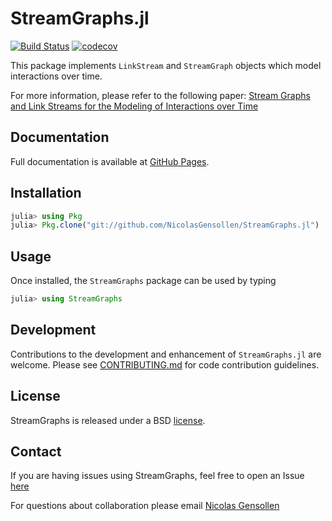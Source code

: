 # StreamGraphs.jl

[![Build Status](https://travis-ci.com/NicolasGensollen/StreamGraphs.jl.svg?branch=master)](https://travis-ci.com/NicolasGensollen/StreamGraphs.jl)
[![codecov](https://codecov.io/gh/NicolasGensollen/StreamGraphs.jl/branch/master/graph/badge.svg)](https://codecov.io/gh/NicolasGensollen/StreamGraphs.jl)


This package implements `LinkStream` and `StreamGraph` objects which model interactions over time. 

For more information, please refer to the following paper: [Stream Graphs and Link Streams for the Modeling of Interactions over Time](https://arxiv.org/pdf/1710.04073.pdf)

## Documentation

Full documentation is available at [GitHub Pages](https://NicolasGensollen.github.io/StreamGraphs.jl/latest).

## Installation

```julia
julia> using Pkg
julia> Pkg.clone("git://github.com/NicolasGensollen/StreamGraphs.jl")
```

## Usage

Once installed, the `StreamGraphs` package can be used by typing

```julia
julia> using StreamGraphs
```

## Development

Contributions to the development and enhancement of `StreamGraphs.jl` are welcome. Please see [CONTRIBUTING.md](https://github.com/NicolasGensollen/StreamGraphs.jl/blob/master/CONTRIBUTING.md) for code contribution guidelines.

## License

StreamGraphs  is released under a BSD [license](https://github.com/NicolasGensollen/StreamGraphs.jl/blob/master/LICENSE).

## Contact

If you are having issues using StreamGraphs, feel free to open an Issue [here](https://github.com/NicolasGensollen/StreamGraphs.jl/issues/new)

For questions about collaboration please email [Nicolas Gensollen](mailto:nicolas.gensollen@gmail.com)

